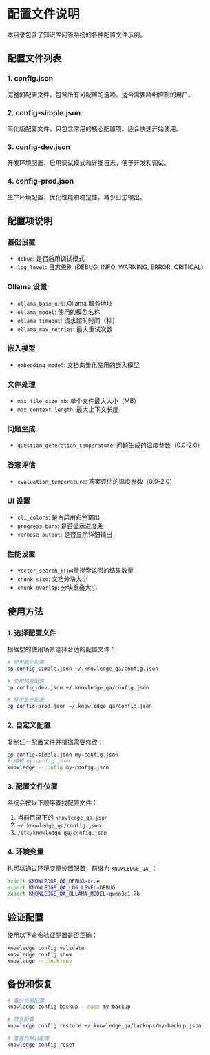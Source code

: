 # 配置文件说明

本目录包含了知识库问答系统的各种配置文件示例。

## 配置文件列表

### 1. config.json
完整的配置文件，包含所有可配置的选项。适合需要精细控制的用户。

### 2. config-simple.json  
简化版配置文件，只包含常用的核心配置项。适合快速开始使用。

### 3. config-dev.json
开发环境配置，启用调试模式和详细日志，便于开发和调试。

### 4. config-prod.json
生产环境配置，优化性能和稳定性，减少日志输出。

## 配置项说明

### 基础设置
- `debug`: 是否启用调试模式
- `log_level`: 日志级别 (DEBUG, INFO, WARNING, ERROR, CRITICAL)

### Ollama 设置
- `ollama_base_url`: Ollama 服务地址
- `ollama_model`: 使用的模型名称
- `ollama_timeout`: 请求超时时间（秒）
- `ollama_max_retries`: 最大重试次数

### 嵌入模型
- `embedding_model`: 文档向量化使用的嵌入模型

### 文件处理
- `max_file_size_mb`: 单个文件最大大小（MB）
- `max_context_length`: 最大上下文长度

### 问题生成
- `question_generation_temperature`: 问题生成的温度参数（0.0-2.0）

### 答案评估
- `evaluation_temperature`: 答案评估的温度参数（0.0-2.0）

### UI 设置
- `cli_colors`: 是否启用彩色输出
- `progress_bars`: 是否显示进度条
- `verbose_output`: 是否显示详细输出

### 性能设置
- `vector_search_k`: 向量搜索返回的结果数量
- `chunk_size`: 文档分块大小
- `chunk_overlap`: 分块重叠大小

## 使用方法

### 1. 选择配置文件
根据您的使用场景选择合适的配置文件：
```bash
# 使用简化配置
cp config-simple.json ~/.knowledge_qa/config.json

# 使用开发配置
cp config-dev.json ~/.knowledge_qa/config.json

# 使用生产配置  
cp config-prod.json ~/.knowledge_qa/config.json
```

### 2. 自定义配置
复制任一配置文件并根据需要修改：
```bash
cp config-simple.json my-config.json
# 编辑 my-config.json
knowledge --config my-config.json
```

### 3. 配置文件位置
系统会按以下顺序查找配置文件：
1. 当前目录下的 `knowledge_qa.json`
2. `~/.knowledge_qa/config.json`
3. `/etc/knowledge_qa/config.json`

### 4. 环境变量
也可以通过环境变量设置配置，前缀为 `KNOWLEDGE_QA_`：
```bash
export KNOWLEDGE_QA_DEBUG=true
export KNOWLEDGE_QA_LOG_LEVEL=DEBUG
export KNOWLEDGE_QA_OLLAMA_MODEL=qwen3:1.7b
```

## 验证配置

使用以下命令验证配置是否正确：
```bash
knowledge config validate
knowledge config show
knowledge --check-env
```

## 备份和恢复

```bash
# 备份当前配置
knowledge config backup --name my-backup

# 恢复配置
knowledge config restore ~/.knowledge_qa/backups/my-backup.json

# 重置为默认配置
knowledge config reset
```

